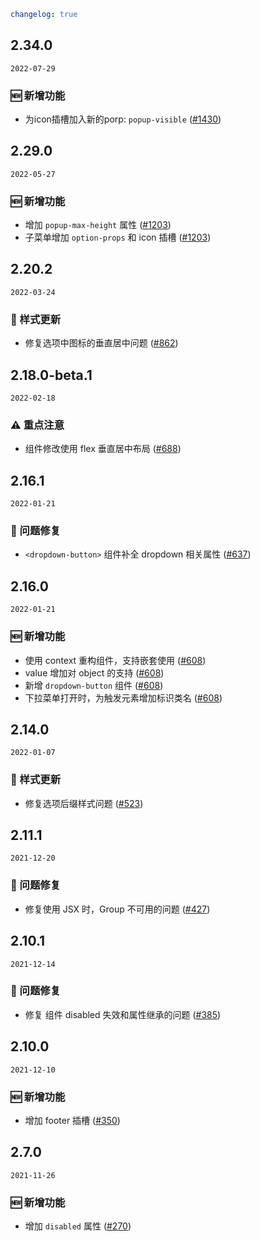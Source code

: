 ```yaml
changelog: true
```

## 2.34.0

`2022-07-29`

### 🆕 新增功能

- 为icon插槽加入新的porp:  `popup-visible` ([#1430](https://github.com/arco-design/arco-design-vue/pull/1430))


## 2.29.0

`2022-05-27`

### 🆕 新增功能

- 增加 `popup-max-height` 属性 ([#1203](https://github.com/arco-design/arco-design-vue/pull/1203))
- 子菜单增加 `option-props` 和 icon 插槽 ([#1203](https://github.com/arco-design/arco-design-vue/pull/1203))


## 2.20.2

`2022-03-24`

### 💅 样式更新

- 修复选项中图标的垂直居中问题 ([#862](https://github.com/arco-design/arco-design-vue/pull/862))


## 2.18.0-beta.1

`2022-02-18`

### ⚠️ 重点注意

- <doption> 组件修改使用 flex 垂直居中布局 ([#688](https://github.com/arco-design/arco-design-vue/pull/688))


## 2.16.1

`2022-01-21`

### 🐛 问题修复

- `<dropdown-button>` 组件补全 dropdown 相关属性 ([#637](https://github.com/arco-design/arco-design-vue/pull/637))


## 2.16.0

`2022-01-21`

### 🆕 新增功能

- 使用 context 重构组件，支持嵌套使用 ([#608](https://github.com/arco-design/arco-design-vue/pull/608))
- value 增加对 object 的支持 ([#608](https://github.com/arco-design/arco-design-vue/pull/608))
- 新增 `dropdown-button` 组件 ([#608](https://github.com/arco-design/arco-design-vue/pull/608))
- 下拉菜单打开时，为触发元素增加标识类名 ([#608](https://github.com/arco-design/arco-design-vue/pull/608))


## 2.14.0

`2022-01-07`

### 💅 样式更新

- 修复选项后缀样式问题 ([#523](https://github.com/arco-design/arco-design-vue/pull/523))


## 2.11.1

`2021-12-20`

### 🐛 问题修复

- 修复使用 JSX 时，Group 不可用的问题 ([#427](https://github.com/arco-design/arco-design-vue/pull/427))


## 2.10.1

`2021-12-14`

### 🐛 问题修复

- 修复 <doption> 组件 disabled 失效和属性继承的问题 ([#385](https://github.com/arco-design/arco-design-vue/pull/385))


## 2.10.0

`2021-12-10`

### 🆕 新增功能

- 增加 footer 插槽 ([#350](https://github.com/arco-design/arco-design-vue/pull/350))


## 2.7.0

`2021-11-26`

### 🆕 新增功能

- 增加 `disabled` 属性 ([#270](https://github.com/arco-design/arco-design-vue/pull/270))

